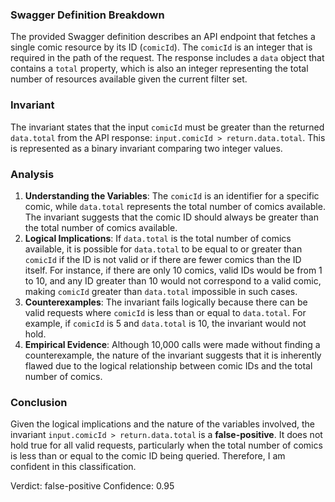 ### Swagger Definition Breakdown
The provided Swagger definition describes an API endpoint that fetches a single comic resource by its ID (`comicId`). The `comicId` is an integer that is required in the path of the request. The response includes a `data` object that contains a `total` property, which is also an integer representing the total number of resources available given the current filter set.

### Invariant
The invariant states that the input `comicId` must be greater than the returned `data.total` from the API response: `input.comicId > return.data.total`. This is represented as a binary invariant comparing two integer values.

### Analysis
1. **Understanding the Variables**: The `comicId` is an identifier for a specific comic, while `data.total` represents the total number of comics available. The invariant suggests that the comic ID should always be greater than the total number of comics available.
2. **Logical Implications**: If `data.total` is the total number of comics available, it is possible for `data.total` to be equal to or greater than `comicId` if the ID is not valid or if there are fewer comics than the ID itself. For instance, if there are only 10 comics, valid IDs would be from 1 to 10, and any ID greater than 10 would not correspond to a valid comic, making `comicId` greater than `data.total` impossible in such cases.
3. **Counterexamples**: The invariant fails logically because there can be valid requests where `comicId` is less than or equal to `data.total`. For example, if `comicId` is 5 and `data.total` is 10, the invariant would not hold. 
4. **Empirical Evidence**: Although 10,000 calls were made without finding a counterexample, the nature of the invariant suggests that it is inherently flawed due to the logical relationship between comic IDs and the total number of comics.

### Conclusion
Given the logical implications and the nature of the variables involved, the invariant `input.comicId > return.data.total` is a **false-positive**. It does not hold true for all valid requests, particularly when the total number of comics is less than or equal to the comic ID being queried. Therefore, I am confident in this classification.

Verdict: false-positive
Confidence: 0.95

